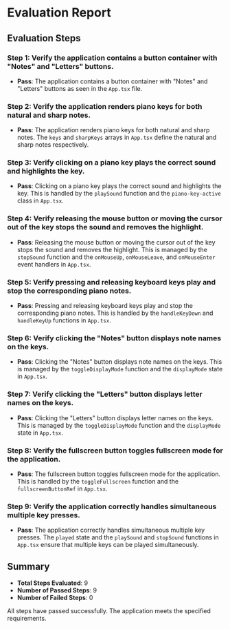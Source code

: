 # Evaluation Report

## Evaluation Steps

### Step 1: Verify the application contains a button container with "Notes" and "Letters" buttons.
- **Pass**: The application contains a button container with "Notes" and "Letters" buttons as seen in the `App.tsx` file.

### Step 2: Verify the application renders piano keys for both natural and sharp notes.
- **Pass**: The application renders piano keys for both natural and sharp notes. The `keys` and `sharpKeys` arrays in `App.tsx` define the natural and sharp notes respectively.

### Step 3: Verify clicking on a piano key plays the correct sound and highlights the key.
- **Pass**: Clicking on a piano key plays the correct sound and highlights the key. This is handled by the `playSound` function and the `piano-key-active` class in `App.tsx`.

### Step 4: Verify releasing the mouse button or moving the cursor out of the key stops the sound and removes the highlight.
- **Pass**: Releasing the mouse button or moving the cursor out of the key stops the sound and removes the highlight. This is managed by the `stopSound` function and the `onMouseUp`, `onMouseLeave`, and `onMouseEnter` event handlers in `App.tsx`.

### Step 5: Verify pressing and releasing keyboard keys play and stop the corresponding piano notes.
- **Pass**: Pressing and releasing keyboard keys play and stop the corresponding piano notes. This is handled by the `handleKeyDown` and `handleKeyUp` functions in `App.tsx`.

### Step 6: Verify clicking the "Notes" button displays note names on the keys.
- **Pass**: Clicking the "Notes" button displays note names on the keys. This is managed by the `toggleDisplayMode` function and the `displayMode` state in `App.tsx`.

### Step 7: Verify clicking the "Letters" button displays letter names on the keys.
- **Pass**: Clicking the "Letters" button displays letter names on the keys. This is managed by the `toggleDisplayMode` function and the `displayMode` state in `App.tsx`.

### Step 8: Verify the fullscreen button toggles fullscreen mode for the application.
- **Pass**: The fullscreen button toggles fullscreen mode for the application. This is handled by the `toggleFullscreen` function and the `fullscreenButtonRef` in `App.tsx`.

### Step 9: Verify the application correctly handles simultaneous multiple key presses.
- **Pass**: The application correctly handles simultaneous multiple key presses. The `played` state and the `playSound` and `stopSound` functions in `App.tsx` ensure that multiple keys can be played simultaneously.

## Summary

- **Total Steps Evaluated**: 9
- **Number of Passed Steps**: 9
- **Number of Failed Steps**: 0

All steps have passed successfully. The application meets the specified requirements.